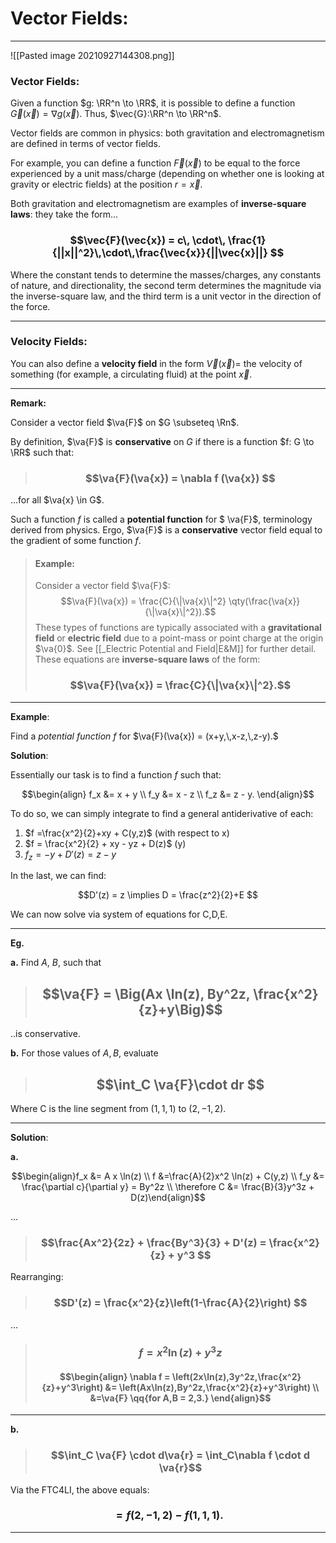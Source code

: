 # Vector Fields:

***
![[Pasted image 20210927144308.png]]
### Vector Fields:

Given a function $g: \RR^n \to \RR$, it is possible to define a function $\vec{G}(\vec{x}) = \nabla g(\vec{x}).$ Thus, $\vec{G}:\RR^n \to \RR^n$. 

Vector fields are common in physics: both gravitation and electromagnetism are defined in terms of vector fields. 


For example, you can define a function $\vec{F}(\vec{x})$ to be equal to the force experienced by a unit mass/charge (depending on whether one is looking at gravity or electric fields) at the position $r = \vec{x}$.

Both gravitation and electromagnetism are examples of **inverse-square laws**: they take the form...


### $$\vec{F}(\vec{x}) = c\, \cdot\, \frac{1}{||x||^2}\,\cdot\,\frac{\vec{x}}{||\vec{x}||} $$

Where the constant tends to determine the masses/charges, any constants of nature, and directionality, the second term determines the magnitude via the inverse-square law, and the third term is a unit vector in the direction of the force. 

***
### Velocity Fields:

You can also define a **velocity field** in the form $\vec{V}(\vec{x}) =$ the velocity of something (for example, a circulating fluid) at the point $\vec{x}$.



***


**Remark:**

Consider a vector field $\va{F}$ on $G \subseteq \Rn$. 

By definition, $\va{F}$ is **conservative** on $G$ if there is a function $f: G \to \RR$ such that:

> ### $$\va{F}(\va{x}) = \nabla f (\va{x}) $$

...for all $\va{x} \in G$.

Such a function $f$ is called a **potential function** for $
\va{F}$, terminology derived from physics. Ergo, $\va{F}$ is a **conservative** vector field equal to the gradient of some function $f$.

>#### Example:
> Consider a  vector field $\va{F}$:
> $$\va{F}(\va{x}) = \frac{C}{\|\va{x}\|^2} \qty(\frac{\va{x}}{\|\va{x}\|^2}).$$
> These types of functions are typically associated with a **gravitational field** or **electric field** due to a point-mass or point charge at the origin $\va{0}$. See [[_Electric Potential and Field|E&M]] for further detail. 
> These equations are **inverse-square laws** of the form:
> ### $$\va{F}(\va{x}) = \frac{C}{\|\va{x}\|^2}.$$



***

**Example**: 

Find a *potential function* $f$ for $\va{F}(\va{x}) = (x+y,\,x-z,\,z-y).$

**Solution**: 

Essentially our task is to find a function $f$ such that:

$$\begin{align} f_x &= x + y \\ f_y &= x - z \\ f_z &= z - y. \end{align}$$

To do so, we can simply integrate to find a general antiderivative of each:

  1.  $f =\frac{x^2}{2}+xy + C(y,z)$ (with respect to x)
  2. $f = \frac{x^2}{2} + xy - yz + D(z)$ (y)
  3. $f_z = -y + D'(z) = z - y$
  
  In the last, we can find: 
  
  $$D'(z) = z \implies D = \frac{z^2}{2}+E $$
  
  We can now solve via system of equations for C,D,E. 
  
  ***
  
  
  **Eg.** 
  
  **a.** Find $A$, $B$, such that 
  
  > ## $$\va{F} = \Big(Ax \ln(z), By^2z, \frac{x^2}{z}+y\Big)$$

..is conservative. 

**b.** For those values of $A,B$, evaluate 

> ## $$\int_C \va{F}\cdot dr  $$



Where C is the line segment from $(1,1,1)$ to $(2,-1,2).$

***
**Solution**:

**a.**

$$\begin{align}f_x &= A x \ln(z) \\ f &=\frac{A}{2}x^2 \ln(z) + C(y,z) \\ f_y &= \frac{\partial c}{\partial y} = By^2z \\ \therefore C &= \frac{B}{3}y^3z + D(z)\end{align}$$



... 


> ### $$\frac{Ax^2}{2z} + \frac{By^3}{3} + D'(z) = \frac{x^2}{z} + y^3 $$


Rearranging:


> ### $$D'(z) = \frac{x^2}{z}\left(1-\frac{A}{2}\right) $$


... 


> ### $$f = x^2 \ln(z) + y^3z$$
> #### $$\begin{align} \nabla f = \left(2x\ln(z),3y^2z,\frac{x^2}{z}+y^3\right) &= \left(Ax\ln(z),By^2z,\frac{x^2}{z}+y^3\right) \\ &=\va{F} \qq{for A,B = 2,3.} \end{align}$$


***

**b.** 
> ### $$\int_C \va{F} \cdot d\va{r} = \int_C\nabla f \cdot d \va{r}$$


Via the FTC4LI, the above equals:


### $$= f(2,-1,2) - f(1,1,1). $$

****